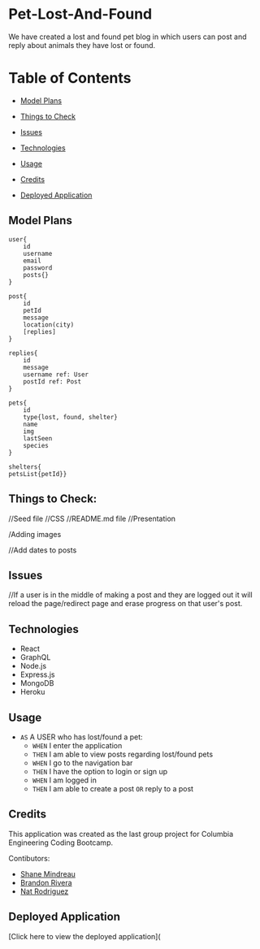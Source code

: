 # Pet-Lost-And-Found

 We have created a lost and found pet blog in which users can post and reply about animals they have lost or found.

# Table of Contents

- [Model Plans](#model-plans)

- [Things to Check](#things-to-check)

- [Issues](#issues)

- [Technologies](#technologies)

- [Usage](#usage)

- [Credits](#credits)

- [Deployed Application](#deployed-application)

## Model Plans

	user{ 
        id
        username
        email
        password
        posts{}
    }

	post{
        id
        petId
        message
        location(city) 
        [replies]
    }

    replies{
        id
        message
        username ref: User
        postId ref: Post
    }

    pets{
        id
        type{lost, found, shelter}
        name
        img
        lastSeen
        species
    }

    shelters{
    petsList{petId}}



## Things to Check:

//Seed file
//CSS
//README.md file
//Presentation

/Adding images


//Add dates to posts

## Issues
//If a user is in the middle of making a post and they are logged out it will reload the page/redirect page and erase progress on that user's post.

## Technologies

- React
- GraphQL
- Node.js
- Express.js
- MongoDB
- Heroku

## Usage

- `AS` A USER who has lost/found a pet:
	- `WHEN` I enter the application
	- `THEN` I am able to view posts regarding lost/found pets
	- `WHEN` I go to the navigation bar
	- `THEN` I have the option to login or sign up
	- `WHEN` I am logged in
	- `THEN` I am able to create a post `OR` reply to a post

## Credits

This application was created as the last group project for Columbia Engineering Coding Bootcamp.

Contibutors: 
- [Shane Mindreau](https://github.com/smindre1)
- [Brandon Rivera](https://github.com/BrandonERivera)
- [Nat Rodriguez](https://github.com/Nat-Rodriguez)

## Deployed Application

[Click here to view the deployed application](
